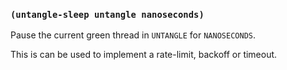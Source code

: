 
### `(untangle-sleep untangle nanoseconds)`

Pause the current green thread in `UNTANGLE` for `NANOSECONDS`.

This is can be used to implement a rate-limit, backoff or timeout.
